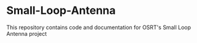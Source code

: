 # Small-Loop-Antenna
This repository contains code and documentation for OSRT's Small Loop Antenna project
